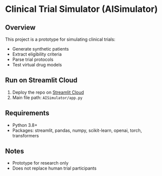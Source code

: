 # Clinical Trial Simulator (AISimulator)

## Overview
This project is a prototype for simulating clinical trials:
- Generate synthetic patients
- Extract eligibility criteria
- Parse trial protocols
- Test virtual drug models

## Run on Streamlit Cloud
1. Deploy the repo on [Streamlit Cloud](https://streamlit.io/cloud)
2. Main file path: `AISimulator/app.py`

## Requirements
- Python 3.8+
- Packages: streamlit, pandas, numpy, scikit-learn, openai, torch, transformers

## Notes
- Prototype for research only
- Does not replace human trial participants
